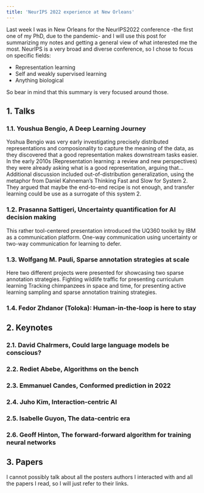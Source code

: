 ```yaml
---
title: 'NeurIPS 2022 experience at New Orleans'
---
```


Last week I was in New Orleans for the NeurIPS2022 conference -the first one of my PhD, due to the pandemic- and I will use this post for summarizing my notes and getting a general view of what interested me the most. NeurIPS is a very broad and diverse conference, so I chose to focus on specific fields:
* Representation learning
* Self and weakly supervised learning
* Anything biological

So bear in mind that this summary is very focused around those.

## 1. Talks
### 1.1. Youshua Bengio, A Deep Learning Journey
Yoshua Bengio  was very early investigating precisely distributed representations and composionality to capture the meaning of the data, as they discovered that a good representation makes downstream tasks easier. In the early 2010s (Representation learning: a review and new perspectives) they were already asking what is a good representation, arguing that…
Additional discussion included out-of-distribution generalization, using the metaphor from Daniel Kahneman’s Thinking Fast and Slow for System 2. They argued that maybe the end-to-end recipe is not enough, and transfer learning could be use as a surrogate of this system 2. 

### 1.2. Prasanna Sattigeri, Uncertainty quantification for AI decision making
This rather tool-centered presentation introduced the UQ360 toolkit by IBM as a communication platform.
One-way communication using uncertainty or two-way communication for learning to defer. 

### 1.3. Wolfgang M. Pauli, Sparse annotation strategies at scale
Here two different projects were presented for showcasing two sparse annotation strategies.
Fighting wildlife traffic for presenting curriculum learning
Tracking chimpanzees in space and time, for presenting active learning sampling and sparse annotation training strategies.

### 1.4. Fedor Zhdanor (Toloka): Human-in-the-loop is here to stay


## 2. Keynotes
### 2.1. David Chalrmers, Could large language models be conscious?

### 2.2. Rediet Abebe, Algorithms on the bench

### 2.3. Emmanuel Candes, Conformed prediction in 2022

### 2.4. Juho Kim, Interaction-centric AI

### 2.5. Isabelle Guyon, The data-centric era

### 2.6. Geoff Hinton, The forward-forward algorithm for training neural networks


## 3. Papers
I cannot possibly talk about all the posters authors I interacted with and all the papers I read, so I will just refer to their links.


